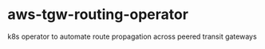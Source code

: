 # aws-tgw-routing-operator
k8s operator to automate route propagation across peered transit gateways 
